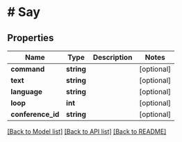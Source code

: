 # # Say

## Properties

Name | Type | Description | Notes
------------ | ------------- | ------------- | -------------
**command** | **string** |  | [optional] 
**text** | **string** |  | [optional] 
**language** | **string** |  | [optional] 
**loop** | **int** |  | [optional] 
**conference_id** | **string** |  | [optional] 

[[Back to Model list]](../../README.md#documentation-for-models) [[Back to API list]](../../README.md#documentation-for-api-endpoints) [[Back to README]](../../README.md)


